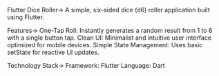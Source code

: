 Flutter Dice Roller->
A simple, six-sided dice (d6) roller application built using Flutter. 

Features->
One-Tap Roll: Instantly generates a random result from 1 to 6 with a single button tap.
Clean UI: Minimalist and intuitive user interface optimized for mobile devices.
Simple State Management: Uses basic setState for reactive UI updates.

Technology Stack->
Framework: Flutter
Language: Dart

